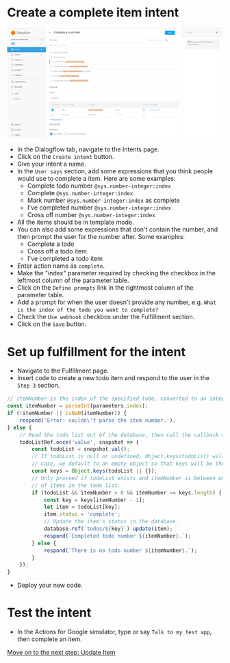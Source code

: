 # Create a complete item intent

![](screenshots/03-complete-item/01-complete-item.png)
- In the Dialogflow tab, navigate to the Intents page.
- Click on the `Create intent` button.
- Give your intent a name.
- In the `User says` section, add some expressions that you think people would use to complete a item. Here are some examples:
  - Complete todo number `@sys.number-integer:index`
  - Complete `@sys.number-integer:index`
  - Mark number `@sys.number-integer:index` as complete
  - I've completed number `@sys.number-integer:index`
  - Cross off number `@sys.number-integer:index`
- All the items should be in template mode.
- You can also add some expressions that don't contain the number, and then prompt the user for the number after. Some examples:
  - Complete a todo
  - Cross off a todo item
  - I've completed a todo item
- Enter action name as `complete`.
- Make the "index" parameter required by checking the checkbox in the leftmost column of the parameter table.
- Click on the `Define prompts` link in the rightmost column of the parameter table.
- Add a prompt for when the user doesn't provide any number, e.g. `What is the index of the todo you want to complete?`
- Check the `Use webhook` checkbox under the Fulfillment section.
- Click on the `Save` button.

# Set up fulfillment for the intent

- Navigate to the Fulfillment page.
- Insert code to create a new todo item and respond to the user in the `Step 3` section.
```js
// itemNumber is the index of the specified todo, converted to an integer.
const itemNumber = parseInt(parameters.index);
if (!itemNumber || isNaN(itemNumber)) {
    respond('Error: couldn\'t parse the item number.');
} else {
    // Read the todo list out of the database, then call the callback with the value as argument.
    todoListRef.once('value', snapshot => {
        const todoList = snapshot.val();
        // If todoList is null or undefined, Object.keys(todoList) will throw an error. In this
        // case, we default to an empty object so that keys will be the empty array.
        const keys = Object.keys(todoList || {});
        // Only proceed if todoList exists and itemNumber is between one and the number
        // of items in the todo list.
        if (todoList && itemNumber > 0 && itemNumber <= keys.length) {
            const key = keys[itemNumber - 1];
            let item = todoList[key];
            item.status = 'complete';
            // Update the item's status in the database.
            database.ref(`todos/${key}`).update(item);
            respond(`Completed todo number ${itemNumber}.`);
        } else {
            respond(`There is no todo number ${itemNumber}.`);
        }
    });
}
```
- Deploy your new code.

# Test the intent

- In the Actions for Google simulator, type or say `Talk to my test app`, then complete an item.

[Move on to the next step: Update Item](./04-update-item.md)
